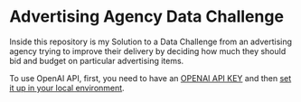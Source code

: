 # Advertising Agency Data Challenge
Inside this repository is my Solution to a Data Challenge from an advertising agency trying to improve their delivery by deciding how much they should bid and budget on particular advertising items. 

To use OpenAI API, first, you need to have an [OPENAI API KEY](https://platform.openai.com/docs/quickstart#:~:text=First%2C%20create%20an%20OpenAI%20account,not%20share%20it%20with%20anyone.) and then [set it up in your local environment](https://platform.openai.com/docs/quickstart/step-2-set-up-your-api-key).
